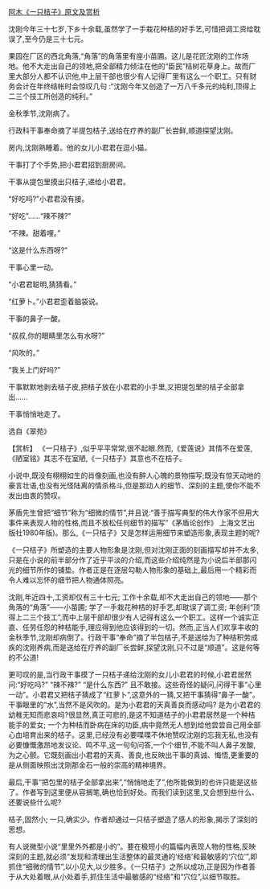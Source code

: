 [阿木《一只桔子》原文及赏析](https://www.vrrw.net/wx/15151.html)

沈刚今年三十七岁,下乡十余载,虽然学了一手栽花种桔的好手艺,可惜把调工资给耽误了,至今仍是三十七元。

果园在厂区的西北角落,“角落”的角落里有座小苗圃。这儿是花匠沈刚的工作场地。他不大走出自己的领地,把全部精力倾注在他的“臣民”桔树花草身上。故而厂里大部分人都不认识他,中上层干部也很少有人记得厂里有这么一个职工。只有财务会计在年终结帐时会惊叹几句 :“沈刚今年又创造了一万八千多元的纯利,顶得上二三个技工所创造的纯利。”

金秋季节,沈刚病了。

行政科干事奉命摘了半提包桔子,送给在疗养的副厂长尝鲜,顺道探望沈刚。

房内,沈刚熟睡着。他的女儿小君君在逗小猫。

干事打了个手势,把小君君招到厨房间。

干事从提包里摸出只桔子,递给小君君。

“好吃吗?”小君君没有接。

“好吃”……“辣不辣?”

“不辣。甜着哩。”

“这是什么东西呀?”

干事心里一动。

“小君君聪明,猜猜看。”

“红萝卜。”小君君歪着脑袋说。

干事的鼻子一酸。

“叔叔,你的眼睛里怎么有水呀?”

“风吹的。”

“我关上门好吗?”

干事默默地剥去桔子皮,把桔子放在小君君的小手里,又把提包里的桔子全部拿出……

干事悄悄地走了。

选自《翠苑》



【赏析】 《一只桔子》,似乎平平常常,很不起眼.然而,《爱莲说》其情不在爱莲,《陋室铭》其志不在室陋,《一只桔子》其意也不在桔子。

小说中,既没有栩栩如生的肖像刻画,也没有醉人心魄的景物描写;既没有惊天动地的豪言壮语,也没有光怪陆离的情杀格斗,但是那动人的细节、深刻的主题,使你不能不发出由衷的赞叹。

茅盾先生曾把“细节”称为“细微的情节”,并且说:“善于描写典型的伟大作家不但用大事件来表现人物的性格,而且不放松任何细节的描写”《茅盾论创作》 上海文艺出版社1980年版)。那么,《一只桔子》又是怎样运用细节来塑造形象,表现主题的呢?

《一只桔子》所塑造的主要人物形象是沈刚,但对沈刚正面的刻画描写却并不太多,只是在小说的前半部分作了近乎平淡的介绍,而这些介绍纯然是为小说后半部那闪光的细节所作的铺垫。作者正是在逐层勾勒人物形象的基础上,最后用一个精彩而令人难以忘怀的细节把人物通体照亮。

沈刚,年近四十,工资却仅有三十七元; 工作十余载,却不大走出自己的领地——那个角落的“角落”——小苗圃; 学了一手栽花种桔的好手艺,却耽误了调工资; 年创利“顶得上二三个技工”,而中上层干部却很少有人记得有这么一个职工。这样一个诚实正直、任劳任怨的种桔能手,理应得到他应该得到的一切。然而,正当人们欢享丰收的金秋季节,沈刚却病倒了。行政干事“奉命”摘了半包桔子,不是送给为了种桔积劳成疾的沈刚养病,而是送给在疗养的副厂长尝鲜,探望沈刚,只不过是“顺道”。这是何等的不公道!

更可叹的是,当行政干事摸了一只桔子递给沈刚的女儿小君君的时候,小君君居然问:“好吃吗?” “辣不辣?” “是什么东西?” 且不敢接。这些奇怪的疑问,问得干事“心里一动”。小君君又把桔子猜成了“红萝卜”,这意外的一猜,又把干事猜得“鼻子一酸”。干事眼里的“水”,当然不是风吹的。是为小君君的天真善良而感动吗? 是为小君君的幼稚无知而悲哀吗?很显然,真正可悲的,是这不知道桔子的小君君居然是一个种桔能手的爱女; 一个为种桔而卧病在床的功臣,病中竟然无人想到给他尝尝自己用全部心血培育出来的桔子。这里,已经没有必要喋喋不休地赞叹沈刚的忘我无私,也没有必要慷慨激昂地发议论、鸣不平,这一句句问答,一个个细节,不能不叫人鼻子发酸,为之心颤。它既刻画出小君君的天真、善良,也反映出干事的真诚、悔悟,更重要的是从侧面映照出沈刚那金石一般的崇高的精神境界。

最后,干事“把包里的桔子全部拿出来”,“悄悄地走了”,他所能做到的也许只能是这些了。作者写到这里便从容搁笔,确也恰到好处。而我们读到这里,又会想到些什么、还要说些什么呢?

桔子,固然小; 一只,确实少。作者却通过一只桔子塑造了感人的形象,揭示了深刻的思想。

有人说微型小说“里里外外都是小的”。要在极短小的篇幅内表现人物的性格,反映深刻的主题,就必须“发现和清理出生活整体的最灵通的‘经络’和最敏感的‘穴位’”,即抓住“细微的情节”,以小见大,以少胜多。《一只桔子》之所以成功,正是因为作者善于从大处着眼,从小处着手,抓住生活中最敏感的“经络”和“穴位”,以细节取胜。

